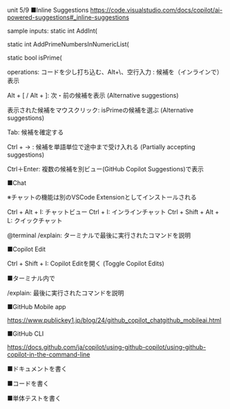 unit 5/9
■Inline Suggestions https://code.visualstudio.com/docs/copilot/ai-powered-suggestions#_inline-suggestions

sample inputs:
static int AddInt(

static int AddPrimeNumbersInNumericList(

static bool isPrime(

operations:
コードを少し打ち込む、Alt+\、空行入力 : 候補を（インラインで）表示

Alt + [ / Alt + ]: 次・前の候補を表示 (Alternative suggestions)

表示された候補をマウスクリック: isPrimeの候補を選ぶ (Alternative suggestions)

Tab: 候補を確定する

Ctrl + → : 候補を単語単位で途中まで受け入れる (Partially accepting suggestions)

Ctrl＋Enter: 複数の候補を別ビュー(GitHub Copilot Suggestions)で表示

■Chat

※チャットの機能は別のVSCode Extensionとしてインストールされる

Ctrl + Alt + I: チャットビュー
Ctrl + I: インラインチャット
Ctrl + Shift + Alt + L: クイックチャット

@terminal /explain: ターミナルで最後に実行されたコマンドを説明

■Copilot Edit

Ctrl + Shift + I: Copilot Editを開く (Toggle Copilot Edits)

■ターミナル内で

/explain: 最後に実行されたコマンドを説明


■GitHub Mobile app

https://www.publickey1.jp/blog/24/github_copilot_chatgithub_mobileai.html

■GitHub CLI

https://docs.github.com/ja/copilot/using-github-copilot/using-github-copilot-in-the-command-line

■ドキュメントを書く

■コードを書く

■単体テストを書く


